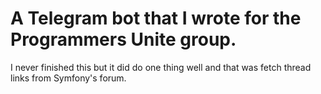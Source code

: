 # A Telegram bot that I wrote for the Programmers Unite group. 

I never finished this but it did do one thing well and that was fetch thread links from Symfony's forum.